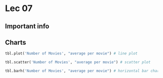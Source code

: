 # Lec 07

## Important info

## Charts

```py
tbl.plot('Number of Movies', "average per movie") # line plot

tbl.scatter('Number of Movies', "average per movie") # scatter plot

tbl.barh('Number of Movies', "average per movie") # horizontal bar chart
```
